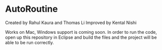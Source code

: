 # AutoRoutine
Created by Rahul Kaura and Thomas Li 
Improved by Kental Nishi

Works on Mac, Windows support is coming soon. 
In order to run the code, open up this repository in Eclipse and build the files and the project will be able to be run correctly. 

